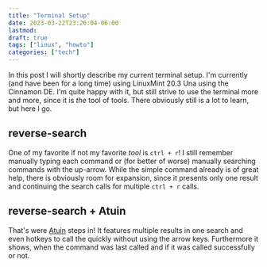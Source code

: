```yaml
---
title: "Terminal Setup"
date: 2023-03-22T23:26:04-06:00
lastmod: 
draft: true
tags: ["linux", "howto"]
categories: ["tech"]
---
```


In this post I will shortly describe my current terminal setup.
I'm currently (and have been for a long time) using LinuxMint 20.3 Una using the Cinnamon DE. I'm quite happy with it, but still strive to use the terminal more and more, since it is *the* tool of tools. There obviously still is a lot to learn, but here I go.

## reverse-search
One of my favorite if not my favorite *tool* is `ctrl + r`!
I still remember manually typing each command or (for better of worse) manually searching commands with the up-arrow.
While the simple command already is of great help, there is obviously room for expansion, since it presents only one result and continuing the search calls for multiple `ctrl + r` calls.
## reverse-search + Atuin
That's were [Atuin](https://github.com/ellie/atuin) steps in! It features multiple results in one search and even hotkeys to call the quickly without using the arrow keys. Furthermore it shows, when the command was last called and if it was called successfully or not.
